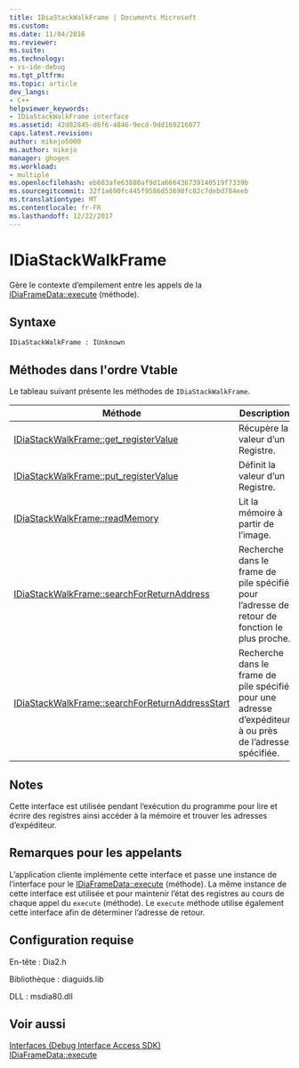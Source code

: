 ```yaml
---
title: IDiaStackWalkFrame | Documents Microsoft
ms.custom: 
ms.date: 11/04/2016
ms.reviewer: 
ms.suite: 
ms.technology:
- vs-ide-debug
ms.tgt_pltfrm: 
ms.topic: article
dev_langs:
- C++
helpviewer_keywords:
- IDiaStackWalkFrame interface
ms.assetid: 42d82845-d6f6-4846-9ecd-9dd169216077
caps.latest.revision: 
author: mikejo5000
ms.author: mikejo
manager: ghogen
ms.workload:
- multiple
ms.openlocfilehash: eb683afe63880af9d1a666436739140519f7339b
ms.sourcegitcommit: 32f1a690fc445f9586d53698fc82c7debd784eeb
ms.translationtype: MT
ms.contentlocale: fr-FR
ms.lasthandoff: 12/22/2017
---
```

# <a name="idiastackwalkframe"></a>IDiaStackWalkFrame
Gère le contexte d’empilement entre les appels de la [IDiaFrameData::execute](../../debugger/debug-interface-access/idiaframedata-execute.md) (méthode).  
  
## <a name="syntax"></a>Syntaxe  
  
```  
IDiaStackWalkFrame : IUnknown  
```  
  
## <a name="methods-in-vtable-order"></a>Méthodes dans l'ordre Vtable  
 Le tableau suivant présente les méthodes de `IDiaStackWalkFrame`.  
  
|Méthode|Description|  
|------------|-----------------|  
|[IDiaStackWalkFrame::get_registerValue](../../debugger/debug-interface-access/idiastackwalkframe-get-registervalue.md)|Récupère la valeur d’un Registre.|  
|[IDiaStackWalkFrame::put_registerValue](../../debugger/debug-interface-access/idiastackwalkframe-put-registervalue.md)|Définit la valeur d’un Registre.|  
|[IDiaStackWalkFrame::readMemory](../../debugger/debug-interface-access/idiastackwalkframe-readmemory.md)|Lit la mémoire à partir de l’image.|  
|[IDiaStackWalkFrame::searchForReturnAddress](../../debugger/debug-interface-access/idiastackwalkframe-searchforreturnaddress.md)|Recherche dans le frame de pile spécifié pour l’adresse de retour de fonction le plus proche.|  
|[IDiaStackWalkFrame::searchForReturnAddressStart](../../debugger/debug-interface-access/idiastackwalkframe-searchforreturnaddressstart.md)|Recherche dans le frame de pile spécifié pour une adresse d’expéditeur à ou près de l’adresse spécifiée.|  
  
## <a name="remarks"></a>Notes  
 Cette interface est utilisée pendant l’exécution du programme pour lire et écrire des registres ainsi accéder à la mémoire et trouver les adresses d’expéditeur.  
  
## <a name="notes-for-callers"></a>Remarques pour les appelants  
 L’application cliente implémente cette interface et passe une instance de l’interface pour le [IDiaFrameData::execute](../../debugger/debug-interface-access/idiaframedata-execute.md) (méthode). La même instance de cette interface est utilisée et pour maintenir l’état des registres au cours de chaque appel du `execute` (méthode). Le `execute` méthode utilise également cette interface afin de déterminer l’adresse de retour.  
  
## <a name="requirements"></a>Configuration requise  
 En-tête : Dia2.h  
  
 Bibliothèque : diaguids.lib  
  
 DLL : msdia80.dll  
  
## <a name="see-also"></a>Voir aussi  
 [Interfaces (Debug Interface Access SDK)](../../debugger/debug-interface-access/interfaces-debug-interface-access-sdk.md)   
 [IDiaFrameData::execute](../../debugger/debug-interface-access/idiaframedata-execute.md)